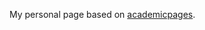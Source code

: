 My personal page based on [academicpages](https://github.com/academicpages/academicpages.github.io).
